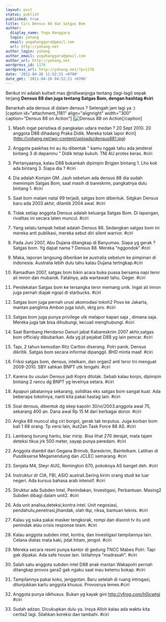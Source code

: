 ```yaml
---
layout: post
status: publish
published: true
title: Ciri Densus 88 dan Satgas Bom
author:
  display_name: Yoga Hanggara
  login: yohang
  email: yogahanggara@gmail.com
  url: http://yohang.net
author_login: yohang
author_email: yogahanggara@gmail.com
author_url: http://yohang.net
wordpress_id: 1176
wordpress_url: http://yohang.net/?p=1176
date: '2011-04-26 11:52:21 +0700'
date_gmt: '2011-04-26 04:52:21 +0700'
---
```

Berikut ini adalah kultwit mas @ridlwanjogja tentang (lagi-lagi) sepak terjang **Densus 88 dan juga tentang Satgas Bom, dengan hashtag #ciri**

Benarkah ada densus di dalam densus ? Setengah jam lagi ya :)  
[caption id="attachment\_1181" align="alignright" width="300" caption="Densus 88 on Action"] [![](http://yohang.net/wp-content/uploads/densus881-300x230.jpg "Densus 88 on Action")[/caption]  
1. Masih ingat peristiwa di pangkalan udara medan ? 20 Sept 2010. 20 anggota D88 dihadang Praka Didik. Mereka tolak lapor #ciri](http://yohang.net/wp-content/uploads/densus881.jpg)

2. Anggota paskhas tni au itu dibentak " kamu nggak tahu ada jenderal bintang 3 di depanmu " Didik tetap kukuh. TNI AU protes keras. #ciri

3. Pertanyaanya, kalau D88 bukankah dipimpin Brigjen bintang 1. Lho kok ada bintang 3. Siapa dia ? #ciri

4. Dia adalah Komjen GM. Jauh sebelum ada densus 88 dia sudah memimpin Satgas Bom, saat masih di bareskrim, pangkatnya dulu bintang 1. #ciri

5. Saat bom malam natal 99 terjadi, satgas bom dibentuk. Sdgkan Densus baru ada 2003 akhir, dilantik 2004 awal. #ciri

6. Tidak setiap anggota Densus adalah keluarga Satgas Bom. Di lapangan, rivalitas ini secara laten muncul. #ciri

7. Yang selalu tampak hebat adalah Densus 88. Sedangkan satgas bom ini mereka anti publikasi, mereka sebut diri silent warrior. #ciri

8. Pada Juni 2007, Abu Dujana ditangkap di Banyumas. Siapa yg gerak ? Satgas bom. Yg dapat nama ? Densus 88. Mereka "nggondok" #ciri

9. Maka, laporan langsung diberikan ke australia sebelum ke pimpinan di indonesia. Australia lebih dulu tahu kalau Dujana tertngkap.#ciri

10. Ramadhan 2007, satgas bom bikin acara buka puasa bersama napi teror ali imron dan mubarok. Fatalnya, ada wartawati tahu. Geger. #ciri

11. Pendekatan Satgas bom ke tersangka teror memang unik. Ingat ali imron juga pernah diajak ngopi di starbucks. #ciri

12. Satgas bom juga pernah urusi akomodasi tokoh2 Poso ke Jakarta, mantan panglima Ambon juga luluh, skrg pro. #ciri

13. Satgas bom juga punya privilege utk melapor kapan saja , dimana saja. Mereka juga tak bisa dihubungi, kecuali menghubungi. #ciri

14. Saat Bambang Hendarso Danuri jabat Kabareskrim 2007 akhir,satgas bom officialy dibubarkan. Ada yg jd pejabat D88 yg lain pencar. #ciri

15. Tapi, 2 tahun kemudian Ritz Carlton diserang. Polri panik. Densus dikritik. Satgas bom secara informal dipanggil. BHD minta maaf. #ciri

16. Friksi satgas bom, densus, intelkam, dan organ2 anti teror tni menguat 2009-2010. SBY sahkan BNPT utk tengahi. #ciri

17. Karena itu usulan Densus jadi Koprs ditolak. Sebab kalau korps, dipimpin bintang 2 rancu dg BNPT yg levelnya setara. #ciri

18. Apapun jabatannya sekarang, soliditas eks satgas bom sangat kuat. Ada beberapa tokohnya, nanti kita pakai hastag lain. #ciri

19. Soal densus, dibentuk dg skep kapolri 30/vi/2003.anggota awal 75, sekarang 400 an. Dana awal Rp 15 M dari berbagai donor. #ciri

20. Angka 88 muncul sbg ciri borgol, gerak tak terputus. Juga korban bom bali 1 88 orang. Tp versi lain, ikut2an Task Force 88 AS. #ciri

21. Lambang burung hantu, biar mirip. Bisa lihat 270 derajat, mata tajam deteksi tikus jrk 500 meter, sayap punya peredam. #ciri

22. Anggota diambil dari Gegana Brimob, Bareskrim, Baintelkam. Latihan di Pusdikserse Megamendung dan JCLEC semarang. #ciri

23. Senjata M4, Steyr AUG, Remington 870, pokoknya AS banget deh. #ciri

24. Instruktur dr CIA, FBI, ASIO australi.Sering kirim orang studi ke luar negeri. Ada kursus bahasa arab intensif. #ciri

25. Struktur ada Subden Intel, Penindakan, Investigasi, Perbantuan. Masing2 Subden dibagi dalam unit2. #ciri

26. Ada unit analisa,deteksi,kontra intel. Unit negosiasi, pendahulu,penetrasi,jihandak, olah tkp, riksa, bantuan teknis. #ciri

27. Kalau yg suka pakai masker tengkorak, rompi dan disorot tv itu unit penindak atau crisis response team. #ciri

28. Kalau anggota subden intel, kontra, dan investigasi tampilannya lain. Celana diatas mata kaki, jidat hitam, jengot. #ciri

29. Mereka secara resmi punya kantor di gedung TNCC Mabes Polri. Tapi gak dipakai. Ada safe house lain. Istilahnya "madrasah". #ciri

30. Salah satu anggota subden intel D88 anak mantan Wakapolri pernah ditangkap provos gara2 gak ngaku saat mau ketemu bokap. #ciri

31. Tampilannya pakai koko, jenggotan. Baru setelah di ruang introgasi, ditunjukkan kartu anggota khusus. Provosnya lemes.#ciri

32. Anggota punya idkhusus. Bukan yg kayak gini http://yfrog.com/h0icwtgj #ciri

33. Sudah adzan. Dicukupkan dulu ya. Insya Alloh kalau ada waktu kita cerita2 lagi. Silahkan koreksi dan tambahi. #ciri

